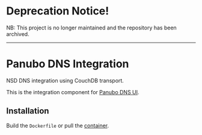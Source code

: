 # Deprecation Notice!

NB: This project is no longer maintained and the repository has been archived.

---

# Panubo DNS Integration

NSD DNS integration using CouchDB transport.

This is the integration component for [Panubo DNS UI](https://github.com/panubo/panubo-dns).

## Installation

Build the `Dockerfile` or pull the [container](https://quay.io/repository/panubo/dns-integration).
